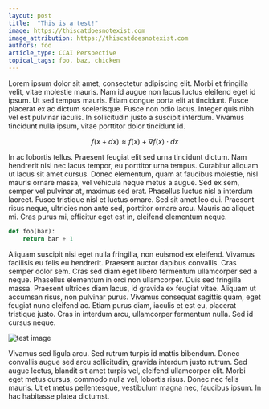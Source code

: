 ```yaml
---
layout: post
title:  "This is a test!"
image: https://thiscatdoesnotexist.com
image_attribution: https://thiscatdoesnotexist.com
authors: foo
article_type: CCAI Perspective
topical_tags: foo, baz, chicken
---
```


Lorem ipsum dolor sit amet, consectetur adipiscing elit. Morbi et fringilla velit, vitae molestie mauris. Nam id augue non lacus luctus eleifend eget id ipsum. Ut sed tempus mauris. Etiam congue porta elit at tincidunt. Fusce placerat ex ac dictum scelerisque. Fusce non odio lacus. Integer quis nibh vel est pulvinar iaculis. In sollicitudin justo a suscipit interdum. Vivamus tincidunt nulla ipsum, vitae porttitor dolor tincidunt id.

$$
f(x + dx) \approx f(x) + \nabla f(x) \cdot dx 
$$

In ac lobortis tellus. Praesent feugiat elit sed urna tincidunt dictum. Nam hendrerit nisi nec lacus tempor, eu porttitor urna tempus. Curabitur aliquam ut lacus sit amet cursus. Donec elementum, quam at faucibus molestie, nisl mauris ornare massa, vel vehicula neque metus a augue. Sed ex sem, semper vel pulvinar at, maximus sed erat. Phasellus luctus nisl a interdum laoreet. Fusce tristique nisl et luctus ornare. Sed sit amet leo dui. Praesent risus neque, ultricies non ante sed, porttitor ornare arcu. Mauris ac aliquet mi. Cras purus mi, efficitur eget est in, eleifend elementum neque.

```python
def foo(bar):
    return bar + 1
```

Aliquam suscipit nisi eget nulla fringilla, non euismod ex eleifend. Vivamus facilisis eu felis eu hendrerit. Praesent auctor dapibus convallis. Cras semper dolor sem. Cras sed diam eget libero fermentum ullamcorper sed a neque. Phasellus elementum in orci non ullamcorper. Duis sed fringilla massa. Praesent ultrices diam lacus, id gravida ex feugiat vitae. Aliquam ut accumsan risus, non pulvinar purus. Vivamus consequat sagittis quam, eget feugiat nunc eleifend ac. Etiam purus diam, iaculis et est eu, placerat tristique justo. Cras in interdum arcu, ullamcorper fermentum nulla. Sed id cursus neque.

![test image](https://thiscatdoesnotexist.com)

Vivamus sed ligula arcu. Sed rutrum turpis id mattis bibendum. Donec convallis augue sed arcu sollicitudin, gravida interdum justo rutrum. Sed augue lectus, blandit sit amet turpis vel, eleifend ullamcorper elit. Morbi eget metus cursus, commodo nulla vel, lobortis risus. Donec nec felis mauris. Ut et metus pellentesque, vestibulum magna nec, faucibus ipsum. In hac habitasse platea dictumst.
